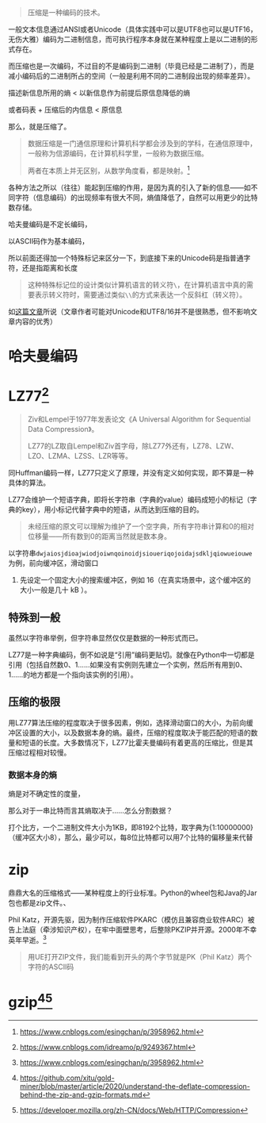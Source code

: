 > 压缩是一种编码的技术。

一般文本信息通过ANSI或者Unicode（具体实践中可以是UTF8也可以是UTF16，无伤大雅）编码为二进制信息，而可执行程序本身就在某种程度上是以二进制的形式存在。

而压缩也是一次编码，不过目的不是编码到二进制（毕竟已经是二进制了），而是减小编码后的二进制所占的空间（一般是利用不同的二进制段出现的频率差异）。



描述新信息所用的熵 < 以新信息作为前提后原信息降低的熵

或者码表 + 压缩后的内信息 < 原信息

那么，就是压缩了。



> 数据压缩是一门通信原理和计算机科学都会涉及到的学科，在通信原理中，一般称为信源编码，在计算机科学里，一般称为数据压缩。
>
> 两者在本质上并无区别，从数学角度看，都是映射。[^4]



各种方法之所以（往往）能起到压缩的作用，是因为真的引入了新的信息——如不同字符（信息编码）的出现频率有很大不同，熵值降低了，自然可以用更少的比特数存储。



哈夫曼编码是不定长编码，

以ASCII码作为基本编码，







所以前面还得加一个特殊标记来区分一下，到底接下来的Unicode码是指普通字符，还是指距离和长度

> 这种特殊标记位的设计类似计算机语言的转义符`\`，在计算机语言中真的需要表示转义符时，需要通过类似`\\`的方式来表达一个反斜杠（转义符）。





如[这篇文章](https://www.cnblogs.com/esingchan/p/3958962.html)所说（文章作者可能对Unicode和UTF8/16并不是很熟悉，但不影响文章内容的优秀）

# 哈夫曼编码









# LZ77[^3]

> Ziv和Lempel于1977年发表论文《A Universal Algorithm for Sequential Data Compression》。
>
> LZ77的LZ取自Lempel和Ziv首字母，除LZ77外还有，LZ78、LZW、LZO、LZMA、LZSS、LZR等等。

同Huffman编码一样，LZ77只定义了原理，并没有定义如何实现，即不算是一种具体的算法。

LZ77会维护一个短语字典，即将长字符串（字典的value）编码成短小的标记（字典的key），用小标记代替字典中的短语，从而达到压缩的目的。

> 未经压缩的原文可以理解为维护了一个空字典，所有字符串计算和0的相对位移量——所有数到0的距离当然就是数本身。

以字符串`dwjaiosjdioajwiodjoiwnqoinoidjsioueriqojoidajsdkljqiowueiouwe`为例，前向缓冲区，滑动窗口

1. 先设定一个固定大小的搜索缓冲区，例如 16（在真实场景中，这个缓冲区的大小一般是几十 kB ）。







## 特殊到一般

虽然以字符串举例，但字符串显然仅仅是数据的一种形式而已。





LZ77是一种字典编码，倒不如说是“引用”编码更贴切。就像在Python中一切都是引用（包括自然数0、1……如果没有实例则先建立一个实例，然后所有用到0、1……的地方都是一个指向该实例的引用）。









## 压缩的极限

用LZ77算法压缩的程度取决于很多因素，例如，选择滑动窗口的大小，为前向缓冲区设置的大小，以及数据本身的熵。最终，压缩的程度取决于能匹配的短语的数量和短语的长度。大多数情况下，LZ77比霍夫曼编码有着更高的压缩比，但是其压缩过程相对较慢。

### 数据本身的熵

熵是对不确定性的度量，

那么对于一串比特而言其熵取决于……怎么分割数据？





打个比方，一个二进制文件大小为1KB，即8192个比特，取字典为{1:10000000}（缓冲区大小8），那么，最少可以，每8位比特都可以用7个比特的偏移量来代替





# zip

鼎鼎大名的压缩格式——某种程度上的行业标准。Python的wheel包和Java的Jar包也都是zip文件。、

Phil Katz，开源先驱，因为制作压缩软件PKARC（模仿且兼容商业软件ARC）被告上法庭（牵涉知识产权），在牢中面壁思考，后整除PKZIP并开源。2000年不幸英年早逝。[^4]

> 用UE打开ZIP文件，我们能看到开头的两个字节就是PK（Phil Katz）两个字符的ASCII码



# gzip[^1][^2]









[^1]:https://github.com/xitu/gold-miner/blob/master/article/2020/understand-the-deflate-compression-behind-the-zip-and-gzip-formats.md
[^2]:https://developer.mozilla.org/zh-CN/docs/Web/HTTP/Compression
[^3]:https://www.cnblogs.com/idreamo/p/9249367.html
[^4]:https://www.cnblogs.com/esingchan/p/3958962.html